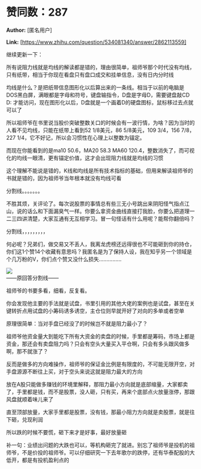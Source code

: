 # 赞同数：287

**Author:** [匿名用户]

 **Link:** [https://www.zhihu.com/question/534081340/answer/2862113559]

继续更新一下：

所有说阻力线就是均线的解读都是错的，理由很简单，祖师爷那个时代没有均线，只有纸带，相当于你现在看盘只有盘口成交和挂单信息，没有日内分时线

均线是什么？是把纸带信息图形化以后算出来的一条线。相当于以前的电脑是DOS黑白屏，满眼都是字母和符号，键盘输指令，D盘是字母D，需要键盘敲CD D: 才能访问，现在图形化以后，D盘就是一个画着D的硬盘图标，鼠标移过去点就可以了

所以祖师爷在书里说当股价突破整数关口的时候会有一波行情，为啥？因为当时的人看不见均线，只能在纸带上看到52 1/8美元，86 5/8美元，109 3/4，156 7/8，227 1/4，它不好记，所以会习惯性在心理上以整数为锚定。

而现在你能看到的是ma10 50.6，MA20 58.3 MA60 120.4，整数消失了，而可视化的均线一眼清，更有锚定价值，这才会出现阻力线就是均线的习惯

这个理解不能说是错的，K线和均线是所有技术指标的基础，但用来解读祖师爷的书就是错的，因为祖师爷当年根本就没有均线可看

分割线。。。。。。。

不胜其烦，关评论了。每次说股票的事情总有些三无小号跳出来阴阳怪气指点江山，说的话么和下面漏臭气一样。你要么拿资金曲线直接打我脸，你要么把道理一二三四讲清楚，大家互通有无互相学习。冒一句怪话有什么用呢？能帮你翻倍吗？

分割线，，，，，，，，，

何必呢？兄弟们，做交易又不丢人，我离龙虎榜还远得很也不可能砸到你的持仓，你们这1个赞14个收藏有意思吗？我匿名是为了保持人设，我在知乎另一个领域是个几万粉的V，你们点个赞又没什么损失……………

![]((20230129)股票大作手回忆录作者杰西利弗莫尔反复强调的价格会以最小阻力路线波动最小阻力路线大家是如何理解的_匿名用户/v2-817cbee8ed5ffe3d06ddab8dde5ae17f_720w.jpg)  
——原回答分割线——

祖师爷的书要多看，细看，反复看。

你会发现他主要的手法就是试盘，书里引用的其他大佬的案例也是试盘，甚至在关键转折点用试盘的小筹码诱多诱空，主仓位则早就开好了对向的多单或者空单

原理很简单：当对手盘已经没了的时候岂不就是阻力最小了？

祖师爷他资金量大到能吃下所有大资金的卖盘的时候，手里都是筹码，市场上都是资金，那还会有卖盘阻力吗？只会有空头大量买入平仓啊，只会有多头跟风做多啊，那不就涨了？

反而是做多的方向难操作，祖师爷的保证金比例是有限度的，不可能无限开空，对手盘源源不断往上买，对于空头来说这就是阻力最大的方向

放在A股只能做多赚钱的环境里解释，那阻力最小方向就是底部缩量，大家都卖了，手里都是钱，而不是股票，没人砸，只有买，再来个底部点火放量涨停，那跟风盘就顺着味儿来了

直至顶部放量，大家手里都是股票，没有钱，那最小阻力方向就是卖股票，就是往下砸，兑现利润

所以跌的时候不要慌，砸下来才是好事，最好放量砸

补一句：业绩出问题的大跌也可以，等机构砸完了就进。别忘了祖师爷是投机的祖师爷，不是价投的祖师爷。可以仔细研究一下去年歌尔的跌停，还有华泰配股的大低开，都是有投机盈利点的